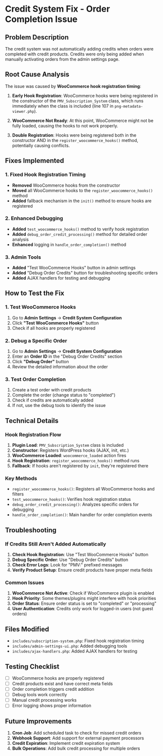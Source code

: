 # Credit System Fix - Order Completion Issue

## Problem Description

The credit system was not automatically adding credits when orders were completed with credit products. Credits were only being added when manually activating orders from the admin settings page.

## Root Cause Analysis

The issue was caused by **WooCommerce hook registration timing**:

1. **Early Hook Registration**: WooCommerce hooks were being registered in the constructor of the `PMV_Subscription_System` class, which runs immediately when the class is included (line 107 in `png-metadata-viewer.php`).

2. **WooCommerce Not Ready**: At this point, WooCommerce might not be fully loaded, causing the hooks to not work properly.

3. **Double Registration**: Hooks were being registered both in the constructor AND in the `register_woocommerce_hooks()` method, potentially causing conflicts.

## Fixes Implemented

### 1. Fixed Hook Registration Timing

- **Removed** WooCommerce hooks from the constructor
- **Moved** all WooCommerce hooks to the `register_woocommerce_hooks()` method
- **Added** fallback mechanism in the `init()` method to ensure hooks are registered

### 2. Enhanced Debugging

- **Added** `test_woocommerce_hooks()` method to verify hook registration
- **Added** `debug_order_credit_processing()` method for detailed order analysis
- **Enhanced** logging in `handle_order_completion()` method

### 3. Admin Tools

- **Added** "Test WooCommerce Hooks" button in admin settings
- **Added** "Debug Order Credits" button for troubleshooting specific orders
- **Added** AJAX handlers for testing and debugging

## How to Test the Fix

### 1. Test WooCommerce Hooks

1. Go to **Admin Settings** → **Credit System Configuration**
2. Click **"Test WooCommerce Hooks"** button
3. Check if all hooks are properly registered

### 2. Debug a Specific Order

1. Go to **Admin Settings** → **Credit System Configuration**
2. Enter an **Order ID** in the "Debug Order Credits" section
3. Click **"Debug Order"** button
4. Review the detailed information about the order

### 3. Test Order Completion

1. Create a test order with credit products
2. Complete the order (change status to "completed")
3. Check if credits are automatically added
4. If not, use the debug tools to identify the issue

## Technical Details

### Hook Registration Flow

1. **Plugin Load**: `PMV_Subscription_System` class is included
2. **Constructor**: Registers WordPress hooks (AJAX, init, etc.)
3. **WooCommerce Loaded**: `woocommerce_loaded` action fires
4. **Hook Registration**: `register_woocommerce_hooks()` method runs
5. **Fallback**: If hooks aren't registered by `init`, they're registered there

### Key Methods

- `register_woocommerce_hooks()`: Registers all WooCommerce hooks and filters
- `test_woocommerce_hooks()`: Verifies hook registration status
- `debug_order_credit_processing()`: Analyzes specific orders for debugging
- `handle_order_completion()`: Main handler for order completion events

## Troubleshooting

### If Credits Still Aren't Added Automatically

1. **Check Hook Registration**: Use "Test WooCommerce Hooks" button
2. **Debug Specific Order**: Use "Debug Order Credits" button
3. **Check Error Logs**: Look for "PMV:" prefixed messages
4. **Verify Product Setup**: Ensure credit products have proper meta fields

### Common Issues

1. **WooCommerce Not Active**: Check if WooCommerce plugin is enabled
2. **Hook Priority**: Some themes/plugins might interfere with hook priorities
3. **Order Status**: Ensure order status is set to "completed" or "processing"
4. **User Authentication**: Credits only work for logged-in users (not guest orders)

## Files Modified

- `includes/subscription-system.php`: Fixed hook registration timing
- `includes/admin-settings-ui.php`: Added debugging tools
- `includes/ajax-handlers.php`: Added AJAX handlers for testing

## Testing Checklist

- [ ] WooCommerce hooks are properly registered
- [ ] Credit products exist and have correct meta fields
- [ ] Order completion triggers credit addition
- [ ] Debug tools work correctly
- [ ] Manual credit processing works
- [ ] Error logging shows proper information

## Future Improvements

1. **Cron Job**: Add scheduled task to check for missed credit orders
2. **Webhook Support**: Add support for external payment processors
3. **Credit Expiration**: Implement credit expiration system
4. **Bulk Operations**: Add bulk credit processing for multiple orders
